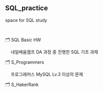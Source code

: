 ## SQL_practice
space for SQL study

</br>

🗂️ SQL Basic HW

　 내일배움캠프 DA 과정 중 진행한 SQL 기초 과제

🗂️ S_Programmers

　 프로그래머스 MySQL Lv.3 이상의 문제

🗂️ S_HakerRank

